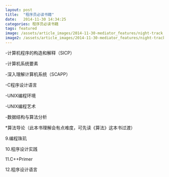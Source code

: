 ```yaml
---
layout: post
title:  "程序员必读书籍"
date:   2014-11-30 14:34:25
categories: 程序员必读书籍
tags: featured
image: /assets/article_images/2014-11-30-mediator_features/night-track.JPG
image2: /assets/article_images/2014-11-30-mediator_features/night-track-mobile.JPG
---
```

-计算机程序的构造和解释（SICP） 

-计算机系统要素 

-深入理解计算机系统（SCAPP） 

-C程序设计语言 

-UNIX编程环境 

-UNIX编程艺术 

-数据结构与算法分析 

*算法导论（此本书理解会有点难度，可先读《算法》这本书过渡） 

9.编程珠玑 

10.程序设计实践 

11.C++Primer 

12.程序设计语言 

